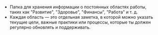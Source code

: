 - Папка для хранения информации о постоянных областях работы, таких как "Развитие", "Здоровье", "Финансы", "Работа" и т. д.
- Каждая область — это отдельная заметка, в которой можно указать текущие цели, важные практики или процессы, которые ты должен регулярно обновлять и поддерживать.